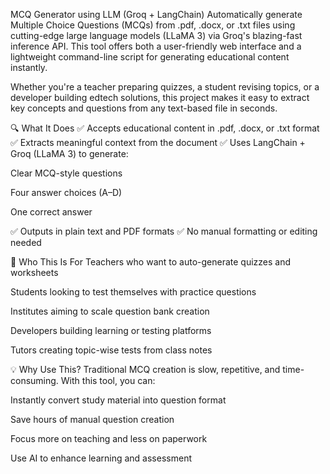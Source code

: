  MCQ Generator using LLM (Groq + LangChain)
Automatically generate Multiple Choice Questions (MCQs) from .pdf, .docx, or .txt files using cutting-edge large language models (LLaMA 3) via Groq's blazing-fast inference API. This tool offers both a user-friendly web interface and a lightweight command-line script for generating educational content instantly.

Whether you're a teacher preparing quizzes, a student revising topics, or a developer building edtech solutions, this project makes it easy to extract key concepts and questions from any text-based file in seconds.

🔍 What It Does
✅ Accepts educational content in .pdf, .docx, or .txt format
✅ Extracts meaningful context from the document
✅ Uses LangChain + Groq (LLaMA 3) to generate:

Clear MCQ-style questions

Four answer choices (A–D)

One correct answer

✅ Outputs in plain text and PDF formats
✅ No manual formatting or editing needed

🎯 Who This Is For
Teachers who want to auto-generate quizzes and worksheets

Students looking to test themselves with practice questions

Institutes aiming to scale question bank creation

Developers building learning or testing platforms

Tutors creating topic-wise tests from class notes

💡 Why Use This?
Traditional MCQ creation is slow, repetitive, and time-consuming. With this tool, you can:

Instantly convert study material into question format

Save hours of manual question creation

Focus more on teaching and less on paperwork

Use AI to enhance learning and assessment
